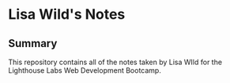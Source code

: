 # Lisa Wild's Notes

## Summary
This repository contains all of the notes taken by Lisa WIld for the Lighthouse Labs Web Development Bootcamp.